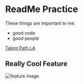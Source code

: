 # ReadMe Practice

These things are important to me.
* good code
* good people 

[Talent Path LA](http://talentpathla.com/)

## Really Cool Feature 
![feature image](https://i.ytimg.com/vi/rPS97Wut5-4/maxresdefault.jpg)